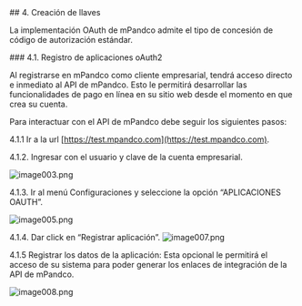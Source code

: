 <div id="step40"></div>
## 4. Creación de llaves

La implementación OAuth de mPandco admite el tipo de concesión de código de autorización estándar.

<div id="step41"></div>
### 4.1. Registro de aplicaciones oAuth2

Al registrarse en mPandco  como cliente empresarial, tendrá acceso directo e inmediato al API de mPandco. Esto le permitirá desarrollar las funcionalidades de pago en línea en su sitio web desde el momento en que crea su cuenta.

Para interactuar con el API de mPandco debe seguir los siguientes pasos:

4.1.1 Ir a la url [https://test.mpandco.com](https://test.mpandco.com).

4.1.2. Ingresar con el usuario y clave de la cuenta empresarial.

![image003.png]({{site.baseurl}}/images/image003.png)

4.1.3. Ir al menú Configuraciones y seleccione la opción “APLICACIONES OAUTH”.

![image005.png]({{site.baseurl}}/images/image005.png)

4.1.4. Dar click en “Registrar aplicación”.
![image007.png]({{site.baseurl}}/images/image007.png)

4.1.5 Registrar los datos de la aplicación: Esta opcional le permitirá el acceso de su sistema para poder generar los enlaces de integración de la API de mPandco.

![image008.png]({{site.baseurl}}/images/image008.png)
